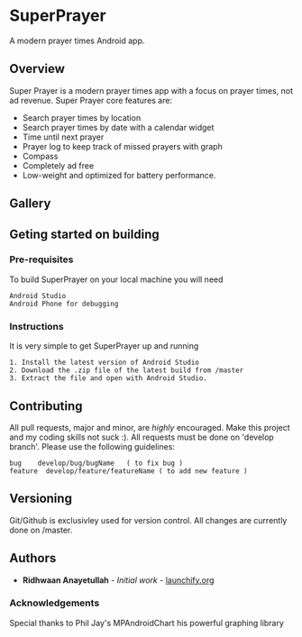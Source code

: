 # SuperPrayer
A modern prayer times Android app.

## Overview

Super Prayer is a modern prayer times app with a focus on prayer times, not ad revenue. Super Prayer core features are:

* Search prayer times by location
* Search prayer times by date with a calendar widget
* Time until next prayer
* Prayer log to keep track of missed prayers with graph
* Compass
* Completely ad free
* Low-weight and optimized for battery performance.
## Gallery







## Geting started on building
	
### Pre-requisites 
To build SuperPrayer on your local machine you will need

```
Android Studio
Android Phone for debugging
```

### Instructions

It is very simple to get SuperPrayer up and running

```
1. Install the latest version of Android Studio
2. Download the .zip file of the latest build from /master
3. Extract the file and open with Android Studio.
```
## Contributing

All pull requests, major and minor, are *highly* encouraged. Make this project and my coding skills not suck :). 
All requests must be done on 'develop branch'.
Please use the following guidelines:

```
bug    develop/bug/bugName   ( to fix bug )
feature  develop/feature/featureName ( to add new feature )
```

## Versioning

Git/Github is exclusivley used for version control. All changes are currently done on /master. 

## Authors

* **Ridhwaan Anayetullah** - *Initial work* - [launchify.org](https://github.com/RidhwaanDev)

### Acknowledgements

Special thanks to Phil Jay's MPAndroidChart his powerful graphing library


